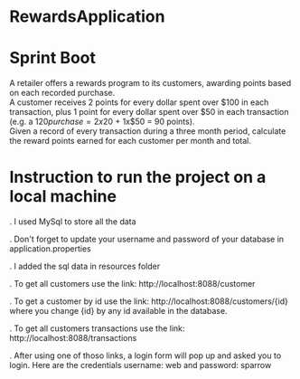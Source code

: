 # RewardsApplication

# Sprint Boot
A retailer offers a rewards program to its customers, awarding points based on each recorded purchase.   
A customer receives 2 points for every dollar spent over $100 in each transaction, plus 1 point for every dollar spent over $50 in each transaction  (e.g. a $120 purchase = 2x$20 + 1x$50 = 90 points).   
Given a record of every transaction during a three month period, calculate the reward points earned for each customer per month and total.

# Instruction to run the project on a local machine

  . I used MySql to store all the data
  
  . Don't forget to update your username and password of your database in application.properties 
  
  . I added the sql data in resources folder
  
  . To get all customers use the link: http://localhost:8088/customer
  
  . To get a customer by id use the link: http://localhost:8088/customers/{id} where you change {id} by any id available in the database.
  
  . To get all customers transactions use the link: http://localhost:8088/transactions
  
  . After using one of thoso links, a login form will pop up and asked you to login. Here are the credentials username: web and password: sparrow
